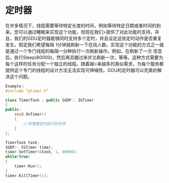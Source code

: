 # 定时器

在许多情况下，线程需要等待特定长度的时间，例如等待特定日期或者时间的到来。您可以通过睡眠来实现这个功能，但现在我们>提供了对此功能的支持，并且，我们的GDU定时器能够同时支持多个定时，并且设定这些定时动作是否重复发生。假定我们希望每隔
1分钟就刷新一下在线人数。实现这个功能的方式之一就是通过一个专门线程的每隔一分种执行一次刷新操作。例如，在刷新了一次
信息后，执行Sleep(60000)，然后再苏醒过来并又刷新一次，等等。这种方式需要为每个这样的任务分配一个独立的线程。随着越>来越多的类似需求，为每个服务都提供这个专门的线程的设计方法无法实现可伸缩性。GDU的定时器可以完美的解决这个问题。


```cpp
Example：
#include “gtimer.h”

class TimerTask : public SGDP:: IGTimer
{
public:
    void OnTimer()
    {
        //您需要定时执行的任务
    }
};

TimerTask task;
SGDP:: CGTimer timer;
timer.SetTimer(&task, 1, 60000);
while(true)
{
    timer.Run();
}
timer.KillTimer(1);
```
